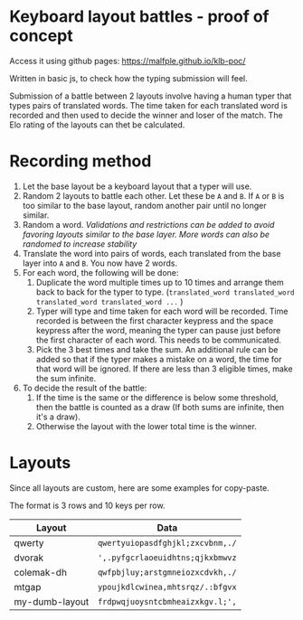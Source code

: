 # Keyboard layout battles - proof of concept

Access it using github pages: https://malfple.github.io/klb-poc/

Written in basic js, to check how the typing submission will feel.

Submission of a battle between 2 layouts involve having a human typer that types pairs of translated words. The time taken for each translated word is recorded and then used to decide the winner and loser of the match. The Elo rating of the layouts can thet be calculated.

# Recording method

1. Let the base layout be a keyboard layout that a typer will use.
2. Random 2 layouts to battle each other. Let these be `A` and `B`. If `A` or `B` is too similar to the base layout, random another pair until no longer similar.
3. Random a word. *Validations and restrictions can be added to avoid favoring layouts similar to the base layer. More words can also be randomed to increase stability*
4. Translate the word into pairs of words, each translated from the base layer into `A` and `B`. You now have 2 words.
5. For each word, the following will be done:
    1. Duplicate the word multiple times up to 10 times and arrange them back to back for the typer to type. (`translated_word translated_word translated_word translated_word ...` )
    2. Typer will type and time taken for each word will be recorded. Time recorded is between the first character keypress and the space keypress after the word, meaning the typer can pause just before the first character of each word. This needs to be communicated.
    3. Pick the 3 best times and take the sum. An additional rule can be added so that if the typer makes a mistake on a word, the time for that word will be ignored. If there are less than 3 eligible times, make the sum infinite.
6. To decide the result of the battle:
    1. If the time is the same or the difference is below some threshold, then the battle is counted as a draw (If both sums are infinite, then it's a draw).
    2. Otherwise the layout with the lower total time is the winner.

# Layouts

Since all layouts are custom, here are some examples for copy-paste.

The format is 3 rows and 10 keys per row.

| Layout | Data |
| - | - |
| qwerty | `qwertyuiopasdfghjkl;zxcvbnm,./` |
| dvorak | `',.pyfgcrlaoeuidhtns;qjkxbmwvz` |
| colemak-dh | `qwfpbjluy;arstgmneiozxcdvkh,./` |
| mtgap | `ypoujkdlcwinea,mhtsrqz/.:bfgvx` |
| my-dumb-layout | `frdpwqjuoysntcbmheaizxkgv.l;',` |
